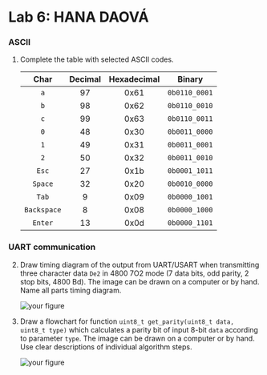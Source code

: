 # Lab 6: HANA DAOVÁ

### ASCII

1. Complete the table with selected ASCII codes.

   | **Char** | **Decimal** | **Hexadecimal** | **Binary** |
   | :-: | :-: | :-: | :-: |
   | `a`         | 97 | 0x61 | `0b0110_0001` |
   | `b`         | 98 | 0x62 | `0b0110_0010` |
   | `c`         | 99 | 0x63 | `0b0110_0011` |
   | `0`         | 48 | 0x30 | `0b0011_0000` |
   | `1`         | 49 | 0x31 | `0b0011_0001` |
   | `2`         | 50 | 0x32 | `0b0011_0010` |
   | `Esc`       | 27 | 0x1b | `0b0001_1011` |
   | `Space`     | 32 | 0x20 | `0b0010_0000` |
   | `Tab`       | 9  | 0x09  | `0b0000_1001` |
   | `Backspace` | 8  | 0x08  | `0b0000_1000` |
   | `Enter`     | 13 | 0x0d  | `0b0000_1101` |

### UART communication

2. Draw timing diagram of the output from UART/USART when transmitting three character data `De2` in 4800 7O2 mode (7 data bits, odd parity, 2 stop bits, 4800&nbsp;Bd). The image can be drawn on a computer or by hand. Name all parts timing diagram.

   ![your figure]()

3. Draw a flowchart for function `uint8_t get_parity(uint8_t data, uint8_t type)` which calculates a parity bit of input 8-bit `data` according to parameter `type`. The image can be drawn on a computer or by hand. Use clear descriptions of individual algorithm steps.

   ![your figure]()
